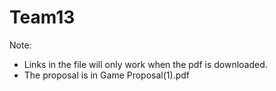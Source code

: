 # Team13
Note: 
- Links in the file will only work when the pdf is downloaded.
- The proposal is in Game Proposal(1).pdf
